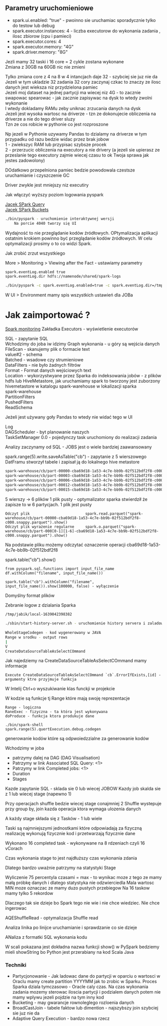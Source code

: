 ## Parametry uruchomieniowe<br/>
- spark.ui.enabled: "true"  - pwoinno sie uruchamiac sporadycznie tylko do testow lub debug <br/>
- spark.executor.instances: 4 - liczba executorow do wykonania zadania , ilosc zbiorow (cpu i pamieci)<br/>
- spark.executor.cores: 4<br/>
- spark.executor.memory: "4G"<br/>
- spark.driver.memory: "8G"<br/>

Jezli mamy 32 taski i 16 core = 2 cykle zostana wykonane<br/>
Zmiana z 30GB na 60GB nic nie zmieni<br/>

Tylko zmiana core z 4 na 8 w 4 intancjach daje 32 - szybciej sie juz nie da <br/>
Jezeli w tym ukladzie 32 zadania 32 cory zaczynaj czkac to znaczy ze ilosc danych jest wieksza niz przydzielona pamiec <br/>
Jezeli moj dataset na jednej partycji ma wiecej niz 4G - to zacznie swapowac spearowac - jak zacznie zapisywac na dysk to wtedy zwolni wykonanie<br/>
I wtedy dokladamy RAMu zeby uniknac zrzucania danych na dysk <br/>
Jezeli jest wysoka wartosc na driverze - tzn ze dokonujecie obliczenia na driverze a nie do tego driver sluzy <br/>
Tzn ze cos robicie w pythonie co jest rozproszone <br/>

Np jezeli w Pythonie uzywamy Pandas to dzialamy na driverze w tym przypadku od razu bedzie widac przez brak jobow <br/>
1 - zwiekszyc RAM lub przypisac szybsze procek<br/>
2 - przerzucic obliczenia na executory a nie drivery (a jezeli sie upierasz ze przeslanie tego executory zajmie wiecej czasu to ok Twoja sprawa jak jestes zadowolony)<br/>

DOdatkowo przepelniona pamiec bedzie powodowala czestsze uruchamianie i czyszczenie GC <br/>

Driver zwykle jest mniejszy niz executiry <br/>

Jak włączyć wyższy poziom logowania pyspark <br/>

[Jacek SPark Query](https://jaceklaskowski.github.io/spark-workshop/slides/spark-sql-internals-of-structured-query-execution.html#/home)<br/>
[Jacek SPark Buckets](https://jaceklaskowski.github.io/spark-workshop/slides/spark-sql-bucketing.html#/home)<br/>

```bash
./bin/pyspark - uruchomienie interaktywnej wersji 
	Na porcie 4040 tworzy się UI 
```	
	
Wydajność to nie przeglądanie kodów źródłowych. OPtymalizacja aplikacji ostatnim krokiem powinno być przeglądanie kodów źródłowych. 
W celu optymalizacji prosimy o to co widzi Spark. 
	
Jak zrobić zrzut wszystkiego 
	
More > Monitoring > Viewing after the Fact - ustawiamy parametry 
```bash
spark.eventLog.enabled true
spark.eventLog.dir hdfs://namenode/shared/spark-logs 

./bin/pyspark -c spark.eventLog.enabled=true -c spark.eventLog.dir=/tmp/jobik (katalog musi istnieć)
```	
W UI > Environment mamy spis wszystkich ustawień dla JOBa

# Jak zaimportować ?
[Spark monitoring](https://spark.apache.org/docs/latest/monitoring.html)
Zakładka Executors - wyświetlenie executorów 

SQL - zapytanie SQL <br/>
Wchodzimy do joba iw idzimy Graph wykonania - u góry są wejścia danych <br/>
	FileScan - skanujemy plik o formacie text <br/>
	value#2 - schema <br/>
	Batched - wsadowe czy strumieniowe<br/>
	DataFilters - nie było żadnych filtrów <br/>
	Format - Format danych wejściowych text<br/>
	Location - wykorzystwyane przez Sparka do indeksowania jobów - z plików hdfs lub HiveMetastore, jak uruchamiamy spark to tworzony jest zuborzony hivemetastore w katalogu spark-warehouse w lokalizacji sparka <br/>
			spark-warehouse<br/>
	PartitionFilters<br/>
	PushedFilters<br/>
	ReadSchema <br/>

Jeżeli jest używany goły Pandas to wtedy nie widać tego w UI <br/>
	
Log<br/>
	DAGScheduler - byt planowanie naszych <br/>
	TaskSetManager 0.0 - pojedynczy task uruchomiony do realizacji zadania <br/>
		
		
Analizy zaczynamy od SQL - JOBS jest o wiele bardziej zaawansowany 	<br/>

spark.range(5).write.saveAsTable("cb") - zapytanie z 5 wierszowego DatFramu stworzył tabele i zapisał ją do lokalnego hive metastore <br/>
```bash
spark-warehouse/cb/part-00000-cba69d18-1a53-4c7e-bb9b-02f512bdf2f8-c000.snappy.parquet 297
spark-warehouse/cb/part-00003-cba69d18-1a53-4c7e-bb9b-02f512bdf2f8-c000.snappy.parquet 472
spark-warehouse/cb/part-00006-cba69d18-1a53-4c7e-bb9b-02f512bdf2f8-c000.snappy.parquet 472
spark-warehouse/cb/part-00012-cba69d18-1a53-4c7e-bb9b-02f512bdf2f8-c000.snappy.parquet 472
spark-warehouse/cb/part-00015-cba69d18-1a53-4c7e-bb9b-02f512bdf2f8-c000.snappy.parquet 472
```	
5 wierszy -> 6 plików 1 plik pusty - optymalizator sparka stwierdził że zapisze to w 6 partycjach. 1 plik jest pusty <br/>
```
Odczyt plik 						spark.read.parquet("spark-warehouse/cb/part-00000-cba69d18-1a53-4c7e-bb9b-02f512bdf2f8-c000.snappy.parquet").show()
Odczyt plik wyrażenie regularne 	spark.o.parquet("spark-warehouse/cb/part-000[0-1][1-6]-cba69d18-1a53-4c7e-bb9b-02f512bdf2f8-c000.snappy.parquet").show()
```
	
Na podstawie pliku możemy odczytać oznaczenie operacji cba69d18-1a53-4c7e-bb9b-02f512bdf2f8 <br/>

spark.table("cb").show()<br/>

```pyspark
from pyspark.sql.functions import input_file_name
df.withColumn("filename", input_file_name())

spark.table("cb").withColumn("filename", input_file_name()).show(100000, false) - wyłączenie 
```	
Domyślny format plików 

Zebranie logow z dzialania Sparka
```bash
/tmp/jabik/local-1639042398382
	
./sbin/start-history-server.sh - uruchomienie history servera i zaladowanie poprzedniej sesji 
	
WholeStageCodegen - kod wygenerowany w JAVA 
Range w srodku - output rows 
|
V
CreateDataSourceTableAsSelectCOmmand
```

Jak najedziemy na CreateDataSourceTableAsSelectCOmmand mamy informacje 
```
Execute CreateDataSourceTableAsSelectCOmmand `cb`.ErrorIfExists,[id] - argumenty ktre przyjmuje funkcja 
```
W Intelij Ctrl+o wyszukiwanie klas funckji w projekcie

W kodzie są funkcje tj Range które mają swoję reprezentacje 
```
Range - logiczna
RaneExec - fizyczna - ta która jest wykonywana
doProduce - funkcja ktora produkuje dane 

./bin/spark-shell
spark.range(5).quertExecution.debug.codegen
```
generowanie kodów które są odpwoiedzzialne za generowanie kodów 	

Wchodzimy w joba 
- patrzymy dalej na DAG (DAG Visualisation) 
- Patrzymy w link Associated SQL Query: <1>
- Patrzymy w link Completed jobs: <1>
- Duration
- Stages 

Kazde zapytanie SQL - sklada sie 0 lub wiecej JOBOW 
Kazdy job skalda sie z 1 lub wiecej stage (napewno 1)


Przy operacjach shuffle bedzie wiecej stage conajmniej 2 
Shuffle wystepuje przy group by, join kazda operacja ktora wymaga ulozenia danych 

A każdy stage składa się z Tasków - 1 lub wiele 

Taski są najmniejszymi jednostkami które odpowiadają za fizyczną realizację wykonują fizycznie kod i przetwarzają fizycznie dane 

Wykonano 16 completed task - wykonywane na 8 rdzeniach czyli 16 vCorach 

Czas wykonania stage to jest najdłuższy czas wykonania zdania 

Dlatego bardzo uważnie patrzymy na statystyki Stage

Wyliczenie 75 percentyla czasami = max - to wynikac moze z tego ze mamy małą próbkę danych i dlatego statystyka nie odzwierciedla 
Mala wartosc MIN moze oznaczac ze mamy duzo pustych przebiegow 
Na 16 taskow mamy tylko 5 rekordow

Dlaczego tak sie dzieje bo Spark tego nie wie i nie chce wiedziec. Nie chce ingerowac 


AQEShuffleRead - optymalizacja Shuffle read 

Analiza linika po linijce uruchamianie i sprawdzanie co sie dzieje

ANaliza z formatki SQL wykonania kodu 

W scali pokazana jest dokładna nazwa funkcji show() w PySpark bedziemy mieli showString bo Python jest przerabiany na kod Scala Java 

### Techniki

- Partycjonowanie - Jak ladowac dane do partycji w oparciu o wartosci w Oraclu mamy create partition YYYYMM jak to zrobic w Sparku. Proces Sparka dziala tymczasowo - Oracle caly czas. Na czas wykonania zadania mozemy sterowac iloscia partycji i podzialem danych potem nie mamy wplywu jezeli pojdzie na tym inny kod
- Bucketing - may gwarancje rownoleglego rozloenia danych 	
- BroadCastJoin - tabele faktow lub dimention - najszybszy join szybciej sie juz nie da 
- Adaptive Query Execution - bardzo nowa rzecz 
	